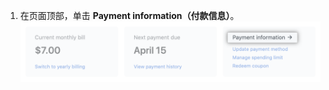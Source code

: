 1. 在页面顶部，单击 **Payment information（付款信息）**。 ![付款信息链接](/assets/images/help/settings/payment-info-link.png)
